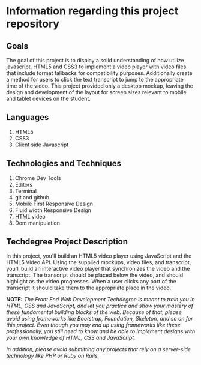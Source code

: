 # Information regarding this project repository

## Goals
  The goal of this project is to display a solid understanding of how utilize javascript, HTML5 and CSS3 to implement a video player with video files that include format fallbacks for compatibility purposes. Additionally create a method for users to click the text transcript to jump to the appropriate time of the video. This project provided only a desktop mockup, leaving the design and development of the layout for screen sizes relevant to mobile and tablet devices on the student.

## Languages
  1. HTML5
  2. CSS3
  3. Client side Javascript

## Technologies and Techniques
  1. Chrome Dev Tools
  2. Editors
  3. Terminal
  4. git and github
  5. Mobile First Responsive Design
  6. Fluid width Responsive Design
  7. HTML video
  8. Dom manipulation

## Techdegree Project Description
  In this project, you'll build an HTML5 video player using JavaScript and the HTML5 Video API. Using the supplied mockups, video files, and transcript, you'll build an interactive video player that synchronizes the video and the transcript. The transcript should be placed below the video, and should highlight as the video progresses. When a user clicks any part of the transcript it should take them to the appropriate place in the video.

  **NOTE:** _The Front End Web Development Techdegree is meant to train you in HTML, CSS and JavaScript, and let you practice and show your mastery of these fundamental building blocks of the web. Because of that, please avoid using frameworks like Bootstrap, Foundation, Skeleton, and so on for this project. Even though you may end up using frameworks like these professionally, you still need to know and be able to implement designs with your own knowledge of HTML, CSS and JavaScript._

  _In addition, please avoid submitting any projects that rely on a server-side technology like PHP or Ruby on Rails._
